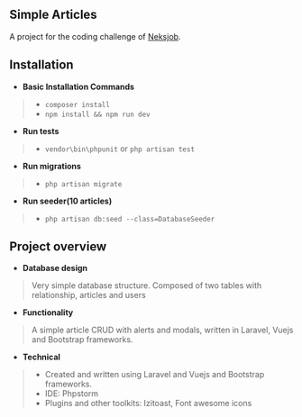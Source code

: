 
## Simple Articles

A project for the coding challenge of [Neksjob](https://neksjob.com/).

## Installation

- **Basic Installation Commands**
> - `composer install`
> - `npm install && npm run dev`

- **Run tests**
> - `vendor\bin\phpunit` or `php artisan test`

- **Run migrations**
 > - `php artisan migrate`

- **Run seeder(10 articles)**
 > - `php artisan db:seed --class=DatabaseSeeder`

## Project overview

- **Database design**
> Very simple database structure. Composed of two tables with relationship, articles and users

- **Functionality**
> A simple article CRUD with alerts and modals, written in Laravel, Vuejs and Bootstrap frameworks.

- **Technical**
> - Created and written using Laravel and Vuejs and Bootstrap frameworks.
> - IDE: Phpstorm
> - Plugins and other toolkits: Izitoast, Font awesome icons




